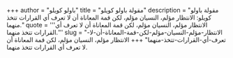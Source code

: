 +++
author = "باولو كويلو"
title = "مقولة باولو كويلو"
description = "مقولة باولو كويلو: الانتظار مؤلم، النسيان مؤلم، لكن قمة المعاناة أن لا تعرف أي القرارات تتخذ منهما."
quote = '''الانتظار مؤلم، النسيان مؤلم، لكن قمة المعاناة أن لا تعرف أي القرارات تتخذ منهما.'''
slug = "الانتظار-مؤلم-النسيان-مؤلم-لكن-قمة-المعاناة-أن-لا-تعرف-أي-القرارات-تتخذ-منهما"
+++
الانتظار مؤلم، النسيان مؤلم، لكن قمة المعاناة أن لا تعرف أي القرارات تتخذ منهما.
